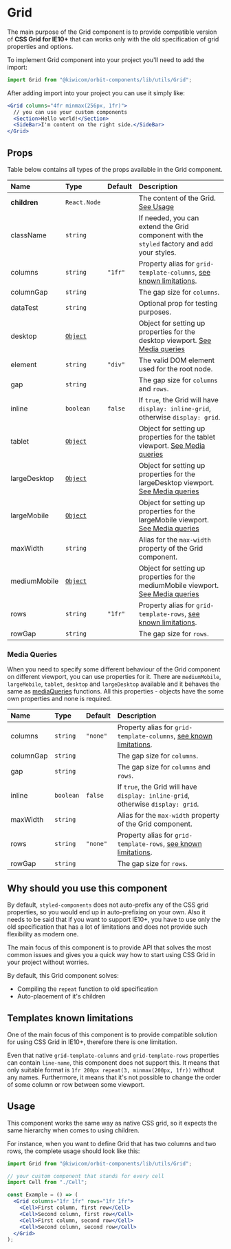 # Grid

The main purpose of the Grid component is to provide compatible version of **CSS Grid for IE10+** that can works only with the old specification of grid properties and options.

To implement Grid component into your project you'll need to add the import:

```jsx
import Grid from "@kiwicom/orbit-components/lib/utils/Grid";
```

After adding import into your project you can use it simply like:

```jsx
<Grid columns="4fr minmax(256px, 1fr)">
  // you can use your custom components
  <Section>Hello world!</Section>
  <SideBar>I'm content on the right side.</SideBar>
</Grid>
```

## Props

Table below contains all types of the props available in the Grid component.

| Name         | Type                       | Default | Description                                                                                         |
| :----------- | :------------------------- | :------ | :-------------------------------------------------------------------------------------------------- |
| **children** | `React.Node`               |         | The content of the Grid. [See Usage](#usage)                                                        |
| className    | `string`                   |         | If needed, you can extend the Grid component with the `styled` factory and add your styles.         |
| columns      | `string`                   | `"1fr"` | Property alias for `grid-template-columns`, [see known limitations](#templates-known-limitations).  |
| columnGap    | `string`                   |         | The gap size for `columns`.                                                                         |
| dataTest     | `string`                   |         | Optional prop for testing purposes.                                                                 |
| desktop      | [`Object`](#media-queries) |         | Object for setting up properties for the desktop viewport. [See Media queries](#media-queries)      |
| element      | `string`                   | `"div"` | The valid DOM element used for the root node.                                                       |
| gap          | `string`                   |         | The gap size for `columns` and `rows`.                                                              |
| inline       | `boolean`                  | `false` | If `true`, the Grid will have `display: inline-grid`, otherwise `display: grid`.                    |
| tablet       | [`Object`](#media-queries) |         | Object for setting up properties for the tablet viewport. [See Media queries](#media-queries)       |
| largeDesktop | [`Object`](#media-queries) |         | Object for setting up properties for the largeDesktop viewport. [See Media queries](#media-queries) |
| largeMobile  | [`Object`](#media-queries) |         | Object for setting up properties for the largeMobile viewport. [See Media queries](#media-queries)  |
| maxWidth     | `string`                   |         | Alias for the `max-width` property of the Grid component.                                           |
| mediumMobile | [`Object`](#media-queries) |         | Object for setting up properties for the mediumMobile viewport. [See Media queries](#media-queries) |
| rows         | `string`                   | `"1fr"` | Property alias for `grid-template-rows`, [see known limitations](#templates-known-limitations).     |
| rowGap       | `string`                   |         | The gap size for `rows`.                                                                            |

### Media Queries

When you need to specify some different behaviour of the Grid component on different viewport, you can use properties for it.
There are `mediumMobile`, `largeMobile`, `tablet`, `desktop` and `largeDesktop` available and it behaves the same as [mediaQueries](https://github.com/kiwicom/orbit-components/tree/master/src/utils/mediaQuery) functions.
All this properties - objects have the some own properties and none is required.

| Name      | Type      | Default  | Description                                                                                        |
| :-------- | :-------- | :------- | :------------------------------------------------------------------------------------------------- |
| columns   | `string`  | `"none"` | Property alias for `grid-template-columns`, [see known limitations](#templates-known-limitations). |
| columnGap | `string`  |          | The gap size for `columns`.                                                                        |
| gap       | `string`  |          | The gap size for `columns` and `rows`.                                                             |
| inline    | `boolean` | `false`  | If `true`, the Grid will have `display: inline-grid`, otherwise `display: grid`.                   |
| maxWidth  | `string`  |          | Alias for the `max-width` property of the Grid component.                                          |
| rows      | `string`  | `"none"` | Property alias for `grid-template-rows`, [see known limitations](#templates-known-limitations).    |
| rowGap    | `string`  |          | The gap size for `rows`.                                                                           |

## Why should you use this component

By default, `styled-components` does not auto-prefix any of the CSS grid properties, so you would end up in auto-prefixing on your own.
Also it needs to be said that if you want to support IE10+, you have to use only the old specification that has a lot of limitations and does not provide such flexibility as modern one.

The main focus of this component is to provide API that solves the most common issues and gives you a quick way how to start using CSS Grid in your project without worries.

By default, this Grid component solves:

- Compiling the `repeat` function to old specification
- Auto-placement of it's children

## Templates known limitations

One of the main focus of this component is to provide compatible solution for using CSS Grid in IE10+, therefore there is one limitation.

Even that native `grid-template-columns` and `grid-template-rows` properties can contain `line-name`, this component does not support this. It means that only suitable format is `1fr 200px repeat(3, minmax(200px, 1fr))` without any names.
Furthermore, it means that it's not possible to change the order of some column or row between some viewport.

## Usage

This component works the same way as native CSS grid, so it expects the same hierarchy when comes to using children.

For instance, when you want to define Grid that has two columns and two rows, the complete usage should look like this:

```jsx
import Grid from "@kiwicom/orbit-components/lib/utils/Grid";

// your custom component that stands for every cell
import Cell from "./Cell";

const Example = () => (
  <Grid columns="1fr 1fr" rows="1fr 1fr">
    <Cell>First column, first row</Cell>
    <Cell>Second column, first row</Cell>
    <Cell>First column, second row</Cell>
    <Cell>Second column, second row</Cell>
  </Grid>
);
```
